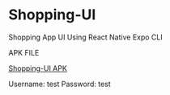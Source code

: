 # Shopping-UI
Shopping App UI Using React Native Expo CLI

APK FILE

[Shopping-UI APK](https://www.mediafire.com/file/xfrrf8y1ufbcsl1/Shopping-App-UI.apk/file)

Username: test
Password: test
